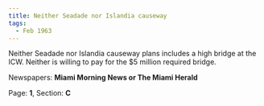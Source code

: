 ```yaml
---  
title: Neither Seadade nor Islandia causeway  
tags:  
  - Feb 1963  
---  
```

  
Neither Seadade nor Islandia causeway plans includes a high bridge at the ICW. Neither is willing to pay for the $5 million required bridge.  
  
Newspapers: **Miami Morning News or The Miami Herald**  
  
Page: **1**, Section: **C** 
